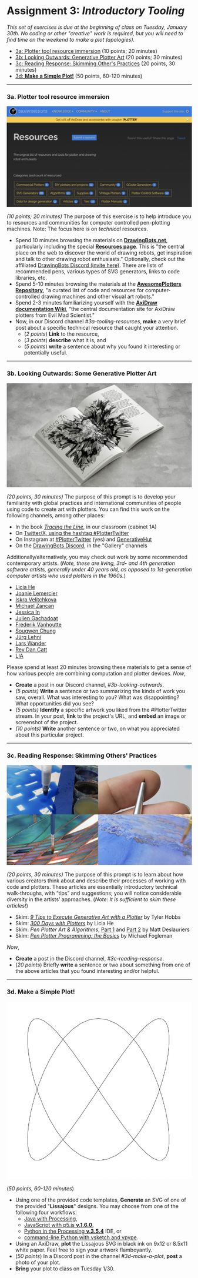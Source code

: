 # Assignment 3: *Introductory Tooling*

*This set of exercises is due at the beginning of class on Tuesday, January 30th. No coding or other "creative" work is required, but you will need to find time on the weekend to make a plot (apologies).*

* [3a: Plotter tool resource immersion](#3a-plotter-tool-resource-immersion) (10 points; 20 minutes)
* [3b: Looking Outwards: Generative Plotter Art](#3b-looking-outwards-some-generative-plotter-art) (20 points; 30 minutes)
* [3c: Reading Response: Skimming Other's Practices](#3c-reading-response-skimming-others-practices) (20 points, 30 minutes)
* [3d: **Make a Simple Plot!**](#3d-make-a-simple-plot) (50 points, 60-120 minutes)

---

### 3a. Plotter tool resource immersion

[![Drawingbots.net](img/drawingbots.png)](https://drawingbots.net/resources)

*(10 points; 20 minutes)* The purpose of this exercise is to help introduce you to resources and communities for computer controlled pen-plotting machines. Note: The focus here is on *technical* resources.

* Spend 10 minutes browsing the materials on [**DrawingBots.net**](https://drawingbots.net/), particularly including the special [**Resources page**](https://drawingbots.net/resources). This is "the central place on the web to discover the world of drawing robots, get inspiration and talk to other drawing robot enthusiasts." Optionally, check out the affiliated [DrawingBots Discord (invite here)](https://discordapp.com/invite/XHP3dBg). There are lists of recommended pens, various types of SVG generators, links to code libraries, etc.
* Spend 5-10 minutes browsing the materials at the [**AwesomePlotters Repository**](https://github.com/beardicus/awesome-plotters), "a curated list of code and resources for computer-controlled drawing machines and other visual art robots."
* Spend 2-3 minutes familiarizing yourself with the [**AxiDraw documentation Wiki**](https://wiki.evilmadscientist.com/AxiDraw), "the central documentation site for AxiDraw plotters from Evil Mad Scientist."
* Now, in our Discord channel *#3a-tooling-resources*, **make** a very brief post about a specific technical resource that caught your attention. 
  * (*2 points*) **Link** to the resource, 
  * (*3 points*) **describe** what it is, and 
  * (*5 points*) **write** a sentence about why you found it interesting or potentially useful. 

---

### 3b. Looking Outwards: Some Generative Plotter Art

![tracingtheline.png](img/tracingtheline.png)

*(20 points, 30 minutes)* The purpose of this prompt is to develop your familiarity with global practices and international communities of people using code to create art with plotters. You can find this work on the following channels, among other places:

* In the book [*Tracing the Line*](https://vetroeditions.com/products/tracing-the-line), in our classroom (cabinet 1A)
* On [Twitter/X, using the hashtag #PlotterTwitter](https://twitter.com/hashtag/plottertwitter)
* On Instagram at [#PlotterTwitter](https://www.instagram.com/explore/tags/plottertwitter/) (yes) and [GenerativeHut](https://www.instagram.com/generative.hut/)
* On the [DrawingBots Discord](https://discordapp.com/invite/XHP3dBg), in the "Gallery" channels 

Additionally/alternatively, you may check out work by some recommended contemporary artists. (*Note, these are living, 3rd- and 4th generation software artists, generally under 40 years old, as opposed to 1st-generation computer artists who used plotters in the 1960s.*)

* [Licia He](https://www.eyesofpanda.com/gallery/)
* [Joanie Lemercier](https://twitter.com/JoanieLemercier/status/1391443586206535682)
* [Iskra Velitchkova](http://iskraovelitchkova.com/works.html)
* [Michael Zancan](https://www.instagram.com/zancan.code/?hl=en)
* [Jessica In](https://www.instagram.com/shedrawswithcode/?hl=en)
* [Julien Gachadoat](https://www.instagram.com/julienv3ga)
* [Frederik Vanhoutte](https://www.instagram.com/wblut/)
* [Sougwen Chung](https://sougwen.com/)
* [Jürg Lehni](https://juerglehni.com/)
* [Lars Wander](https://www.instagram.com/larswander/)
* [Rev Dan Catt](https://www.instagram.com/revdancatt)
* [LIA](https://www.liaworks.com/tag/plotter-drawing/)

Please spend at least 20 minutes browsing these materials to get a sense of how various people are combining computation and plotter devices. *Now*,

* **Create** a post in our Discord channel, *#3b-looking-outwards*.
* *(5 points)* **Write** a sentence or two summarizing the kinds of work you saw, overall. What was interesting to you? What was disappointing? What opportunities did you see?
* *(5 points)* **Identify** a specific artwork you liked from the #PlotterTwitter stream. In your post, **link** to the project's URL, and **embed** an image or screenshot of the project. 
* *(10 points)* **Write** another sentence or two, on what you appreciated about this particular project.

---

### 3c. Reading Response: Skimming Others' Practices

![licia-he-process.png](img/licia-he-process.png)

*(20 points, 30 minutes)* The purpose of this prompt is to learn about how various creators think about and describe their processes of working with code and plotters. These articles are essentially introductory technical walk-throughs, with “tips” and suggestions; you will notice considerable diversity in the artists’ approaches. (*Note: It is sufficient to skim these articles!*)

* Skim: [*9 Tips to Execute Generative Art with a Plotter*](https://tylerxhobbs.com/essays/2018/executing-generative-art-with-a-plotter) by Tyler Hobbs
* Skim: [*300 Days with Plotters*](https://liciahe.medium.com/300-days-with-plotters-14159ab64034) by Licia He
* Skim: *Pen Plotter Art & Algorithms*, [Part 1](https://mattdesl.svbtle.com/pen-plotter-1) and [Part 2](https://mattdesl.svbtle.com/pen-plotter-2) by Matt Deslauriers
* Skim: [*Pen Plotter Programming: the Basics*](https://medium.com/@fogleman/pen-plotter-programming-the-basics-ec0407ab5929) by Michael Fogleman

*Now*,

* **Create** a post in the Discord channel, *#3c-reading-response*.
* (*20 points*) Briefly **write** a sentence or two about something from one of the above articles that you found interesting and/or helpful.

---

### 3d. Make a Simple Plot!

![lissajous screenshot](img/lissajous-screenshot.png)

(*50 points, 60-120 minutes*)

* Using one of the provided code templates, **Generate** an SVG of one of the provided "**Lissajous**" designs. You may choose from one of the following four workflows:
  * [Java with Processing](https://github.com/golanlevin/DrawingWithMachines/tree/main/generating_svg#generating-svgs-with-java-processing), 
  * [JavaScript with p5.js **v.1.6.0**](https://github.com/golanlevin/DrawingWithMachines/tree/main/generating_svg#generating-svgs-with-javascript-p5js), 
  * [Python in the Processing **v.3.5.4**](https://github.com/golanlevin/DrawingWithMachines/tree/main/generating_svg#generating-svgs-with-python-processingpy-v354) IDE, or 
  * [command-line Python with vsketch and vpype](https://github.com/golanlevin/DrawingWithMachines/tree/main/generating_svg#-generating-svgs-with-python). 
* Using an AxiDraw, **plot** the Lissajous SVG in black ink on 9x12 or 8.5x11 white paper. Feel free to sign your artwork flamboyantly.
* (*50 points*) In a Discord post in the channel *#3d-make-a-plot*, **post** a photo of your plot.
* **Bring** your plot to class on Tuesday 1/30. 



